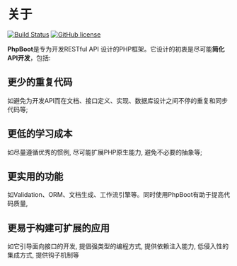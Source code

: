 # 关于

[![Build Status](https://travis-ci.org/caoym/phpboot.svg)](https://travis-ci.org/caoym/phpboot) [![GitHub license](https://img.shields.io/badge/license-MIT-blue.svg)](https://raw.githubusercontent.com/caoym/phprs-restful/master/LICENSE)

**PhpBoot**是专为开发RESTful API 设计的PHP框架。它设计的初衷是尽可能**简化API开发**，包括:

## 更少的重复代码
如避免为开发API而在文档、接口定义、实现、数据库设计之间不停的重复和同步代码等;

## 更低的学习成本

如尽量遵循优秀的惯例, 尽可能扩展PHP原生能力, 避免不必要的抽象等;

## 更实用的功能

如Validation、ORM、文档生成、工作流引擎等。同时使用PhpBoot有助于提高代码质量,

## 更易于构建可扩展的应用

如它引导面向接口的开发, 提倡强类型的编程方式, 提供依赖注入能力, 低侵入性的集成方式, 提供钩子机制等
